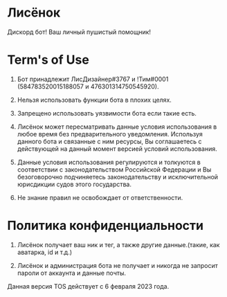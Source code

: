 # Лисёнок
Дискорд бот! Ваш личный пушистый помощник!
# Term's of Use

1. Бот принадлежит ЛисДизайнер#3767 и !Тим#0001 (584783520015188057 и 476301314750545920).

2. Нельзя использовать функции бота в плохих целях.

3. Запрещено использовать уязвимости бота если такие есть.

4. Лисёнок может пересматривать данные условия использования в любое время без предварительного уведомления. Используя данного бота и связанные с ним ресурсы, Вы соглашаетесь с действующей на данный момент версией условий использования.

5. Данные условия использования регулируются и толкуются в соответствии с законодательством Российской Федерации и Вы безоговорочно подчиняетесь законодательству и исключительной юрисдикции судов этого государства.

6. Не знание правил не освобождает от ответственности. 

# Политика конфиденциальности
1. Лисёнок получает ваш ник и тег, а также другие данные.(такие, как аватарка, id и т.д.)

2. Лисёнок  и администрация бота не получает и никогда не запросит пароли от аккаунта и данные почты.

Данная версия TOS действует с 6 февраля 2023 года.
